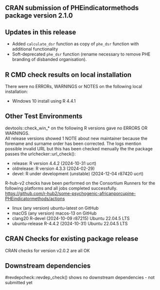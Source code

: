 ## CRAN submission of PHEindicatormethods package version 2.1.0

## Updates in this release

* Added `calculate_dsr` function as copy of `phe_dsr` function with additional functionality
* Soft-deprecated `phe_dsr` function (rename necessary to remove PHE branding of disbanded organisation).


## R CMD check results on local installation

There were no ERRORs, WARNINGS or NOTES on the following local installation:
* Windows 10 install using R 4.4.1


## Other Test Environments 

devtools::check_win_* on the following R versions gave no ERRORS OR WARNINGS.  
All release versions showed 1 NOTE about new maintainer because the forename 
and surname order has been corrected. The logs mention possible invalid URL but 
this has been checked menually the the package passes the urlchecker::url_check():  
* release:    R version 4.4.2 (2024-10-31 ucrt) 
* oldrelease: R version 4.3.3 (2024-02-29) 
* devel:      R under development (unstable) (2024-12-04 r87420 ucrt)

R-hub-v2 checks have been performed on the Consortium Runners for the following 
platforms and all jobs completed successfully.
<https://github.com/r-hub2/some-psychogenic-africanporcupine-PHEindicatormethods/actions>
* linux (any version) ubuntu-latest on GitHub
* macOS (any version) macos-13 on GitHub
* clang20 R-devel (2024-10-09 r87215) Ubuntu 22.04.5 LTS
* ubuntu-release R-4.4.2 (2024-10-31) Ubuntu 22.04.5 LTS


## CRAN Checks for existing package release

CRAN checks for version v2.0.2 are all OK


## Downstream dependencies

#revdepcheck::revdep_check() shows no downstream dependencies - not submitted yet

